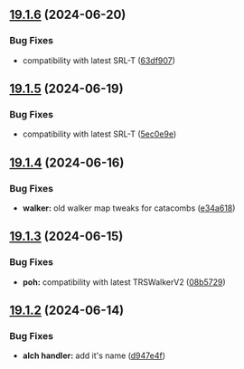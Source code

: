 ## [19.1.6](https://github.com/Torwent/WaspLib/compare/v19.1.5...v19.1.6) (2024-06-20)


### Bug Fixes

* compatibility with latest SRL-T ([63df907](https://github.com/Torwent/WaspLib/commit/63df907f1db2cd4ab4927bf22b716ce322ca416b))



## [19.1.5](https://github.com/Torwent/WaspLib/compare/v19.1.4...v19.1.5) (2024-06-19)


### Bug Fixes

* compatibility with latest SRL-T ([5ec0e9e](https://github.com/Torwent/WaspLib/commit/5ec0e9e654e5e5a629b7e14fb5bbbf267d5374ed))



## [19.1.4](https://github.com/Torwent/WaspLib/compare/v19.1.3...v19.1.4) (2024-06-16)


### Bug Fixes

* **walker:** old walker map tweaks for catacombs ([e34a618](https://github.com/Torwent/WaspLib/commit/e34a618eb6b12fedc075b66793814d2c05ee29ad))



## [19.1.3](https://github.com/Torwent/WaspLib/compare/v19.1.2...v19.1.3) (2024-06-15)


### Bug Fixes

* **poh:** compatibility with latest TRSWalkerV2 ([08b5729](https://github.com/Torwent/WaspLib/commit/08b57298245722a2c91a83a19fc9cadefd1af875))



## [19.1.2](https://github.com/Torwent/WaspLib/compare/v19.1.1...v19.1.2) (2024-06-14)


### Bug Fixes

* **alch handler:** add it's name ([d947e4f](https://github.com/Torwent/WaspLib/commit/d947e4f13c7902f9b969c3dd8f8df46326085f6a))



